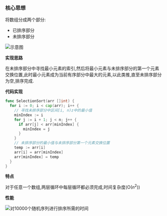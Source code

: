 ### 核心思想

将数组分成两个部分:

- 已排序部分
- 未排序部分

![示意图](http://linyimin-blog.oss-cn-beijing.aliyuncs.com/cjlnuz6z40001wzkhosss0q2i.png)

**实现思路**

在未排序部分中寻找最小元素的索引,然后将最小元素与未排序部分的第一个元素交换位置,此时最小元素成为当前有序部分中最大的元素,以此类推,直至未排序部分为空,排序完成.

**代码实现**

```go
func SelectionSort(arr []int) {
  for i := 0; i < cap(arr); i++ {
    // 寻找未排序部分中区间[i, n)z中的最小值
    minIndex := i
    for j := i + 1; j < n; j++ {
      if arr[j] < arr[minIndex] {
        minIndex = j
      }
    }
    // 未排序部分的最小值与未排序部分第一个元素交换位置
    temp := arr[i]
    arr[i] = arr[minIndex]
    arr[minIndex] = temp
  }
}
```

**特点**

对于任意一个数组,两层循环中每层循环都必须完成,时间复杂度(O($n^2$))

**性能**

![对10000个随机序列进行排序所需的时间](http://linyimin-blog.oss-cn-beijing.aliyuncs.com/cjm0nvrwh0000j7khjrk2rbc6.png)